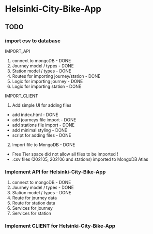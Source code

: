 # Helsinki-City-Bike-App

## TODO

### import csv to database

IMPORT_API

1. connect to mongoDB - DONE
2. Journey model / types - DONE
3. Station model / types - DONE
4. Routes for importing journey/station - DONE
5. Logic for importing journey - DONE
6. Logic for importing station - DONE

IMPORT_CLIENT

1. Add simple UI for adding files

- add index.html - DONE
- add journeys file import - DONE
- add stations file import - DONE
- add minimal styling - DONE
- script for adding files - DONE

2. Import file to MongoDB - DONE

- Free Tier space did not allow all files to be imported !
- .csv files (202105, 202106 and stations) imported to MongoDB Atlas

### Implement API for Helsinki-City-Bike-App

1. connect to mongoDB - DONE
2. Journey model / types - DONE
3. Station model / types - DONE
4. Route for journey data
5. Route for station data
6. Services for journey
7. Services for station

### Implement CLIENT for Helsinki-City-Bike-App
